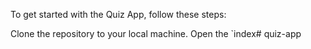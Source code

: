 To get started with the Quiz App, follow these steps:

Clone the repository to your local machine.
Open the `index# quiz-app
